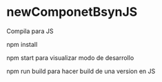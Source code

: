 # newComponetBsynJS
Compila para JS

npm install

npm start para visualizar modo de desarrollo

npm run build para hacer build de una version en JS
